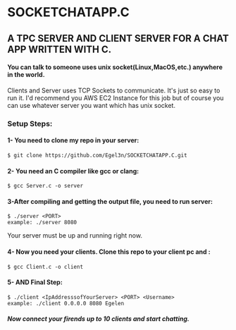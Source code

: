 # SOCKETCHATAPP.C
## A TPC SERVER AND CLIENT SERVER FOR A CHAT APP WRITTEN WITH C.



#### You can talk to someone uses unix socket(Linux,MacOS,etc.) anywhere in the world.
Clients and Server uses TCP Sockets to communicate. It's just so easy to run it.
I'd recommend you AWS EC2 Instance for this job but of course you can use whatever server you want which has unix socket.

### Setup Steps:

#### 1- You need to clone my repo in your server:
```
$ git clone https://github.com/Egel3n/SOCKETCHATAPP.C.git
```
#### 2- You need an C compiler like gcc or clang:
```
$ gcc Server.c -o server 
```
#### 3-After compiling and getting the output file, you need to run server:
```
$ ./server <PORT>
example: ./server 8080
```
Your server must be up and running right now.

#### 4- Now you need your clients. Clone this repo to your client pc and :
```
$ gcc Client.c -o client
```
#### 5- AND Final Step:
```
$ ./client <IpAddresssofYourServer> <PORT> <Username>
example: ./client 0.0.0.0 8080 Egelen
```

##### Now connect your firends up to 10 clients and start chatting.
